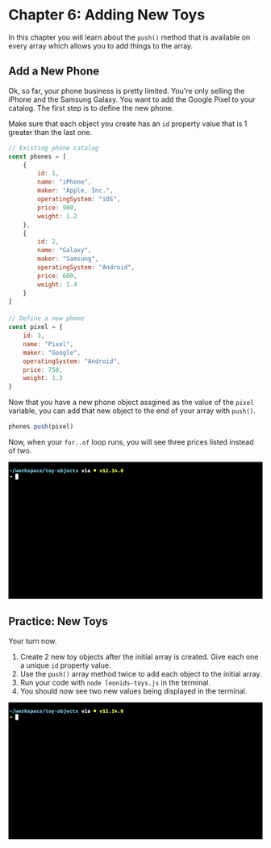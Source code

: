 # Chapter 6: Adding New Toys

In this chapter you will learn about the `push()` method that is available on every array which allows you to add things to the array.

## Add a New Phone

Ok, so far, your phone business is pretty limited. You're only selling the iPhone and the Samsung Galaxy. You want to add the Google Pixel to your catalog. The first step is to define the new phone.

Make sure that each object you create has an `id` property value that is 1 greater than the last one.

```js
// Existing phone catalog
const phones = [
    {
        id: 1,
        name: "iPhone",
        maker: "Apple, Inc.",
        operatingSystem: "iOS",
        price: 900,
        weight: 1.2
    },
    {
        id: 2,
        name: "Galaxy",
        maker: "Samsung",
        operatingSystem: "Android",
        price: 600,
        weight: 1.4
    }
]

// Define a new phone
const pixel = {
    id: 3,
    name: "Pixel",
    maker: "Google",
    operatingSystem: "Android",
    price: 750,
    weight: 1.3
}
```

Now that you have a new phone object assgined as the value of the `pixel` variable, you can add that new object to the end of your array with `push()`.

```js
phones.push(pixel)
```

Now, when your `for..of` loop runs, you will see three prices listed instead of two.

![](./images/three-phones-after-push.gif)

## Practice: New Toys

Your turn now.

1. Create 2 new toy objects after the initial array is created. Give each one a unique `id` property value.
2. Use the `push()` array method twice to add each object to the initial array.
3. Run your code with `node leonids-toys.js` in the terminal.
4. You should now see two new values being displayed in the terminal.

![](./images/display-two-new-phones.gif)
